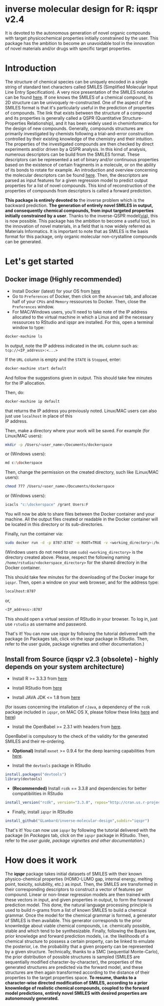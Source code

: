# inverse molecular design for R: iqspr v2.4
It is devoted to the autonomous generation of novel organic compounds with target physicochemical properties initially constrained by the user. This package has the ambition to become an unavoidable tool in the innovation of novel materials and/or drugs with specific target properties. 

# Introduction

The structure of chemical species can be uniquely encoded in a single string of standard text characters called SMILES (Simplified Molecular Input Line Entry Specification). A very nice presentation of the SMILES notation can be found [here](http://www.daylight.com/dayhtml/doc/theory/theory.smiles.html). If one knows the SMILES of a chemical compound, its 
2D structure can be univoquely re-constructed. One of the aspect of the SMILES format is that it's particularly useful in the 
prediction of properties of compounds. The link that exists between the structure of a compound and its properties is generally called a QSPR (Quantitative Structure-Properties Relationship), and it has been widely used in cheminformatics for the design of new compounds. Generally, compounds structures are primarily investigated by chemists following a trial-and-error construction controlled by their existing knowledge of the chemistry and their intuition. The properties of the investigated 
compounds are then checked by direct experiments and/or driven by a QSPR analysis. In this kind of analysis, numerous descriptors can be build from the SMILES format. These descriptors can be represented a set of binary and/or continuous properties based on the existence of certain fragments in a molecule, or on the ability of its bonds to rotate for example. An introduction and overview concerning the molecular descriptors can be found [here](http://www.moleculardescriptors.eu/tutorials/tutorials.htm). Then, the descriptors are parsed as input features for a given regression model to predict output properties for a list of novel compounds. This kind of reconstruction of the properties of compounds from descriptors is called a forward prediction. 

__This package is entirely devoted to__ the inverse problem which is the backward prediction. __The generation of entirely novel SMILES in output, and consequently chemical compounds, from input targeted properties initially constrained by a user__. Thanks to the inverse-QSPR model([via](https://link.springer.com/article/10.1007%2Fs10822-016-0008-z)), this is now possible. This package has the ambition to become a useful tool, in the innovation of novel materials, in a field that is now widely referred as Materials Informatics. It is important to note that as SMILES is the basis format for this package, only organic molecular non-crystalline compounds can be generated. 

# Let's get started

## Docker image (Highly recommended)

* Install Docker (latest) for your OS from [here](https://docs.docker.com/engine/installation/)
* Go to ```Preferences``` of Docker, then click on the ```Advanced``` tab, and allocae half of your ```CPUs``` and ```Memory``` ressources to Docker. Then, close the ```Preferences``` window.  
* For MAC/Windows users, you'll need to take note of the IP address allocated to the virtual machine in which a Linux and all the necessary ressources to RStudio and iqspr are installed. For this, open a terminal window to type:
```bash 
docker-machine ls
```
In output, note the IP address indicated in the ```URL``` column such as: ```tcp://<IP_address>:<...>```

If the ```URL``` column is empty and the ```STATE``` is ```Stopped```, enter: 
```bash
docker-machine start default
```
And follow the suggestions given in output. This should take few minutes for the IP allocation.  

Then, do:
```bash
docker-machine ip default 
```
that returns the IP address you previously noted. Linux/MAC users can also just use ```localhost``` in place of this   
IP address. 

Then, make a directory where your work will be saved. For example (for Linux/MAC users): 
```bash
mkdir -p /Users/<user_name>/Documents/dockerspace
```
or (Windows users):
```bash
md c:\dockerspace
```
Then, change the permission on the created directory, such like (Linux/MAC users):
```bash
chmod 777 /Users/<user_name>/Documents/dockerspace
```
or (Windows users):
```bash
icacls "c:\dockerspace" /grant Users:F
```
You will now be able to share files between the Docker container and your machine. All the output files created or readable in the Docker container will be located in this directory or its sub-directories. 

Finally, run the container via: 
```bash
sudo docker run -d -p 8787:8787 -e ROOT=TRUE -v <working_directory>:/home/rstudio/dockerspace --name iqspr_shared lambard/iqspr
```
(Windows users do not need to use ```sudo```)
```<working_directory>``` is the directory created above. Please, respect the following naming ```/home/rstudio/<dockerspace_directory>``` for the shared directory in the Docker container. 

This should take few minutes for the downloading of the Docker image for ```iqspr```. Then, open a window on your web browser, and for the address type: 
```bash
localhost:8787
```
or, 
```bash
<IP_address>:8787
```
This should open a virtual session of RStudio in your browser. To log in, just use ```rstudio``` as username and password.

That's it! You can now use iqspr by following the tutorial delivered with the package (in Packages tab, click on the iqspr package in RStudio. Then, refer to the user guide, package vignettes and other documentation.)

## Install from Source (iqspr v2.3 (obsolete) - highly depends on your system architecture)

* Install R >= 3.3.3 from [here](https://www.r-project.org/)

* Install RStudio from [here](https://www.rstudio.com/products/rstudio/download/#download)

* Install JAVA JDK <= 1.8 from [here](http://www.oracle.com/technetwork/java/javase/downloads/jdk8-downloads-2133151.html)

(for issues concerning the intallation of ```rJava```, a dependency of the ```rcdk``` package included in ```iqspr```, on MAC OS X, please follow these links [here](https://github.com/snowflakedb/dplyr-snowflakedb/wiki/Configuring-R-rJava-RJDBC-on-Mac-OS-X) and [here](http://stackoverflow.com/questions/30738974/rjava-load-error-in-rstudio-r-after-upgrading-to-osx-yosemite))

* Install the OpenBabel >= 2.3.1 with headers from [here](http://openbabel.org).

OpenBabel is compulsory to the check of the validity for the generated SMILES and their re-ordering. 

* __(Optional)__ Install ```mxnet``` >= 0.9.4 for the deep learning capabilities from [here](http://mxnet.io/get_started/setup.html).

* Install the ```devtools``` package in RStudio
```R
install.packages("devtools")
library(devtools)
```

* __(Recommended)__ Install ```rcdk``` == 3.3.8 and dependencies for better compatibilities in RStudio
```R
install_version("rcdk", version="3.3.8", repos="http://cran.us.r-project.org")
```

* Finally, install ```iqspr``` in RStudio
```R
install_github("GLambard/inverse-molecular-design",subdir="iqspr")
```

That's it! You can now use ```iqspr``` by following the tutorial delivered with the package (in *Packages* tab, click on the ```iqspr``` package in RStudio. Then, refer to the *user guide, package vignettes and other documentation*.)

# How does it work

The __iqspr__ package takes initial datasets of SMILES with their known physico-chemical properties (HOMO-LUMO gap, internal energy, melting point, toxicity, solubility, etc.) as input. Then, the SMILES are transformed in their corresponding descriptors to construct a vector of features per compound. Linear or non-linear regression models are then trained with these vectors in input, and given properties in output, to form the forward prediction model. This done, the natural language processing principle is used to build n-grams from a list of known SMILES to build a chemical grammar. Once the model for the chemical grammar is 
formed, a generator of SMILES is then available. This generator corresponds to the prior knownledge about viable chemical compounds, i.e. chemically possible, stable and which tend to be synthesizable. Finally, following the Bayes law, prior knowledge and forward prediction models, i.e. the likelihoods of a chemical structure to possess a certain property, can be linked to emulate the posterior, i.e. the probability that a given property can be represented by a given structure. Technically, thanks to a SMC (sequential Monte-Carlo), the prior distribution of possible structures is sampled (SMILES are sequentially modified character-by-character), the properties of the generated structures are predicted via the forward model, and these structures are then again transformed according to the distance of their properties to the target properties space. 
__To resume, thanks to a character-wise directed modification of SMILES, according to a prior knownledge of realistic chemical compounds, coupled to the forward model predictions, entirely novel SMILES with desired properties are autonomously generated.__
